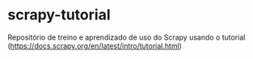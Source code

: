 # scrapy-tutorial

Repositório de treino e aprendizado de uso do Scrapy usando o tutorial (https://docs.scrapy.org/en/latest/intro/tutorial.html)
